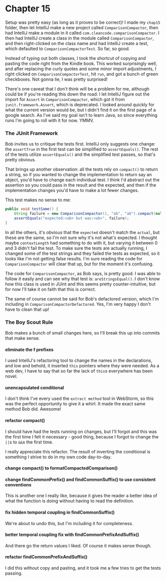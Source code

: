 # Chapter 15

Setup was pretty easy (as long as it proves to be correct)! I made my `chap15` folder, then let IntelliJ make a new
project called `ComparisonCompactor`, then had IntelliJ make a module in it called `com.cleancode.comparisonCompactor`.
I then had IntelliJ create a class in the module called `ComparisonCompactor`, and then right-clicked on the class name
and had IntelliJ create a test, which defaulted to `ComparisonCompactorTest`. So far, so good.

Instead of typing out both classes, I took the shortcut of copying and pasting the code right from the Kindle book.
This worked surprisingly well, and after replacing the curly quotes and some minor import adjustments, I right clicked
on `ComparisonCompactorTest`, hit `run`, and got a bunch of green checkboxes. Not gonna lie, I was pretty surprised!

There's one caveat that I don't think will be a problem for me, although could be if you're reading this down the road:
I let IntelliJ figure out the import for `Assert` in `ComparisonCompactor`, which got it from `junit.framework.Assert`,
which is deprecated. I looked around quickly for what the current version would be, but I didn't find it on the first
page of a google search. As I've said my goal isn't to learn Java, so since everything runs I'm going to roll with it
for now. YMMV.

### The JUnit Framework

Bob invites us to critique the tests first. IntelliJ only suggests one change: the `assertTrue` in the first test can
be simplified to `assertEquals()`. The rest of the tests utilize `assertEquals()` and the simplified test passes, so
that's pretty obvious.

That brings up another observation: all the tests rely on `compact()` to return a string, so if you wanted to change
the implementation to return say an object, you'd have to change each individual test. I think I'd abstract out the
assertion so you could pass in the result and the expected, and then if the implementation changes you'd have to make a
lot fewer changes.

This test makes no sense to me:

```java
public void testSame() {
    String failure = new ComparisonCompactor(1, "ab", "ab").compact(null);
    assertEquals("expected:<ab> but was:<ab>", failure);
}
```

In all the others, it's obvious that the `expected` doesn't match the `actual`, but these are the same, so I'm not sure
why it's not what's expected. I thought maybe `contextLength` had something to do with it, but varying it between 0 and
3 didn't fail the test. To make sure the tests are actually running, I changed some of the test strings and they failed
the tests as expected, so it looks like I'm not getting false results. I'm sure reading the code for
`ComparisonCompactor` will clear that up, but for the moment it's confusing.

The code for `ComparisonCompactor`, as Bob says, is pretty good. I was able to follow it easily and can see why that
test is: `areStringsEqual()`. I don't know how this class is used in JUint and this seems pretty counter-intuitive, but
for now I'll take it on faith that this is correct.

The same of course cannot be said for Bob's defactored version, which I'm including in `ComparisonCompactorDefactored`.
Yes, I'm very happy I don't have to clean that up!

### The Boy Scout Rule

Bob makes a bunch of small changes here, so I'll break this up into commits that make sense.

#### eliminate the f prefixes
I used IntelliJ's refactoring tool to change the names in the declarations, and low and behold, it inserted `this`
pointers where they were needed. As a web dev, I have to say that so far the lack of `this`s everywhere has been novel.

#### unencapsulated conditional
I don't think I've every used the `extract method` tool in WebStorm, so this was the perfect opportunity to give it a
whirl. It made the exact same method Bob did. Awesome!

#### refactor compact()
I should have had the tests running on changes, but I'll forgot and this was the first time I felt it necessary - good
thing, because I forgot to change the `||`s to `&&`s the first time.

I really appreciate this refactor. The result of inverting the conditional is something I strive to do in my own code
day-to-day.

#### change compact() to formatCompactedComparison()

#### change findCommonPrefix() and findCommonSuffix() to use consistent conventions
This is another one I really like, because it gives the reader a better idea of what the function is doing without
having to read the definition.

#### fix hidden temporal coupling in findCommonSuffix()
We're about to undo this, but I'm including it for completeness.

#### better temporal coupling fix with findCommonPrefixAndSuffix()
And there go the return values I liked. Of course it makes sense though.

#### refactor findCommonPrefixAndSuffix()
I did this without copy and pasting, and it took me a few tries to get the tests passing.